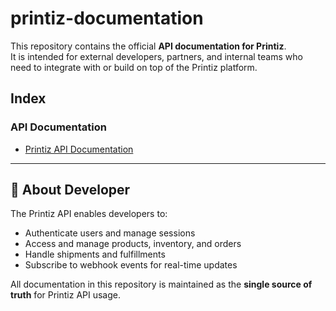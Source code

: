 # printiz-documentation
This repository contains the official **API documentation for Printiz**.  
It is intended for external developers, partners, and internal teams who need to integrate with or build on top of the Printiz platform.

## Index

### API Documentation
- [Printiz API Documentation](docs/PRINTIZ_API.MD)
---

## 📖 About Developer

The Printiz API enables developers to:

- Authenticate users and manage sessions
- Access and manage products, inventory, and orders
- Handle shipments and fulfillments
- Subscribe to webhook events for real-time updates

All documentation in this repository is maintained as the **single source of truth** for Printiz API usage.

